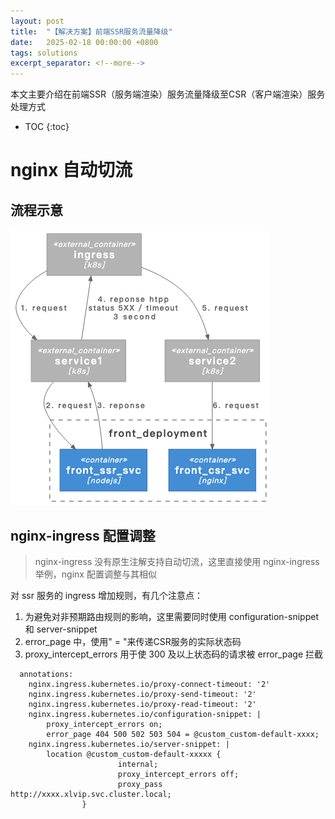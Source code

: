 ```yaml
---
layout: post
title:  "【解决方案】前端SSR服务流量降级"
date:   2025-02-18 00:00:00 +0800
tags: solutions
excerpt_separator: <!--more-->
---
```


本文主要介绍在前端SSR（服务端渲染）服务流量降级至CSR（客户端渲染）服务处理方式<!--more-->

* TOC
{:toc}


# nginx 自动切流
## 流程示意
![20250218-d20da7cdbd13dfe181cf.png](/assets/images/20250218-d20da7cdbd13dfe181cf.png)

## nginx-ingress 配置调整
>nginx-ingress 没有原生注解支持自动切流，这里直接使用 nginx-ingress 举例，nginx 配置调整与其相似

对 ssr 服务的 ingress 增加规则，有几个注意点：
1. 为避免对非预期路由规则的影响，这里需要同时使用 configuration-snippet 和 server-snippet
2. error_page 中，使用" = "来传递CSR服务的实际状态码
3. proxy_intercept_errors 用于使 300 及以上状态码的请求被 error_page 拦截

```
  annotations:
    nginx.ingress.kubernetes.io/proxy-connect-timeout: '2'
    nginx.ingress.kubernetes.io/proxy-send-timeout: '2'
    nginx.ingress.kubernetes.io/proxy-read-timeout: '2'
    nginx.ingress.kubernetes.io/configuration-snippet: |
        proxy_intercept_errors on;
        error_page 404 500 502 503 504 = @custom_custom-default-xxxx;
    nginx.ingress.kubernetes.io/server-snippet: |
        location @custom_custom-default-xxxxx {
                        internal;
                        proxy_intercept_errors off;
                        proxy_pass            http://xxxx.xlvip.svc.cluster.local;
                }
```
